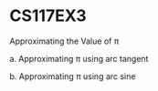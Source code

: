 # CS117EX3
Approximating the Value of π

a. Approximating π using arc tangent

b. Approximating π using arc sine
